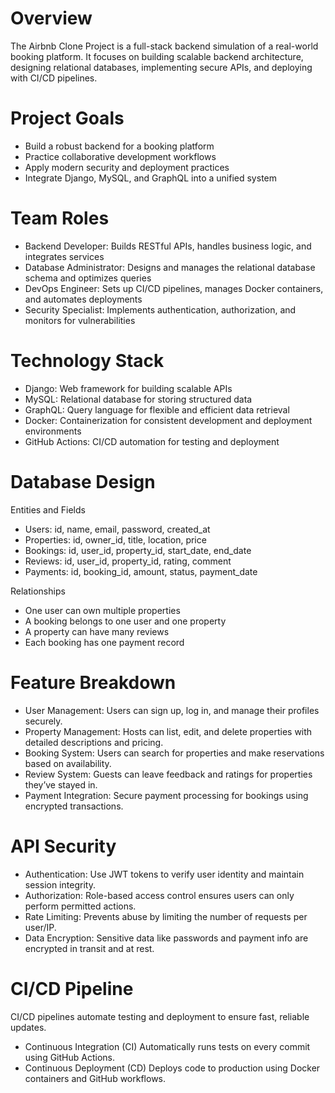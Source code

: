 # Overview
The Airbnb Clone Project is a full-stack backend simulation of a real-world booking platform. It focuses on building scalable backend architecture, designing relational databases, implementing secure APIs, and deploying with CI/CD pipelines.
# Project Goals
- Build a robust backend for a booking platform
- Practice collaborative development workflows
- Apply modern security and deployment practices
- Integrate Django, MySQL, and GraphQL into a unified system
# Team Roles
- Backend Developer:	Builds RESTful APIs, handles business logic, and integrates services
- Database Administrator:	Designs and manages the relational database schema and optimizes queries
- DevOps Engineer:	Sets up CI/CD pipelines, manages Docker containers, and automates deployments
- Security Specialist:	Implements authentication, authorization, and monitors for vulnerabilities
# Technology Stack
- Django: Web framework for building scalable APIs
- MySQL: Relational database for storing structured data
- GraphQL: Query language for flexible and efficient data retrieval
- Docker: Containerization for consistent development and deployment environments
- GitHub Actions: CI/CD automation for testing and deployment
# Database Design
Entities and Fields
- Users: id, name, email, password, created_at
- Properties: id, owner_id, title, location, price
- Bookings: id, user_id, property_id, start_date, end_date
- Reviews: id, user_id, property_id, rating, comment
- Payments: id, booking_id, amount, status, payment_date

Relationships
- One user can own multiple properties
- A booking belongs to one user and one property
- A property can have many reviews
- Each booking has one payment record
# Feature Breakdown
- User Management: Users can sign up, log in, and manage their profiles securely.
- Property Management: Hosts can list, edit, and delete properties with detailed descriptions and pricing.
- Booking System: Users can search for properties and make reservations based on availability.
- Review System: Guests can leave feedback and ratings for properties they’ve stayed in.
- Payment Integration: Secure payment processing for bookings using encrypted transactions.
# API Security
- Authentication: Use JWT tokens to verify user identity and maintain session integrity.
- Authorization: Role-based access control ensures users can only perform permitted actions.
- Rate Limiting: Prevents abuse by limiting the number of requests per user/IP.
- Data Encryption: Sensitive data like passwords and payment info are encrypted in transit and at rest.
# CI/CD Pipeline
CI/CD pipelines automate testing and deployment to ensure fast, reliable updates.
- Continuous Integration (CI) Automatically runs tests on every commit using GitHub Actions.
- Continuous Deployment (CD) Deploys code to production using Docker containers and GitHub workflows.
